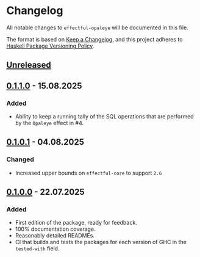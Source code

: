 # Changelog

All notable changes to `effectful-opaleye` will be documented in this file.

The format is based on [Keep a Changelog](https://keepachangelog.com/en/1.1.0/),
and this project adheres to [Haskell Package Versioning Policy](https://pvp.haskell.org).

## [Unreleased]

## [0.1.1.0] - 15.08.2025

### Added

- Ability to keep a running tally of the SQL operations that are performed by
  the `Opaleye` effect in #4.

## [0.1.0.1] - 04.08.2025

### Changed

- Increased upper bounds on `effectful-core` to support `2.6`

## [0.1.0.0] - 22.07.2025

### Added

- First edition of the package, ready for feedback.
- 100% documentation coverage.
- Reasonably detailed READMEs.
- CI that builds and tests the packages for each version of GHC in the `tested-with` field.

[unreleased]: https://github.com/fpringle/effectful-postgresql/compare/effectful-opaleye-0.1.1.0...HEAD
[0.1.1.0]: https://github.com/fpringle/effectful-postgresql/compare/v0.1.0.1...effectful-opaleye-0.1.1.0
[0.1.0.1]: https://github.com/fpringle/effectful-postgresql/compare/v0.1.0.0...v0.1.0.1
[0.1.0.0]: https://github.com/fpringle/effectful-postgresql/releases/tag/v0.1.0.0
